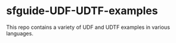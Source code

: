 # sfguide-UDF-UDTF-examples
This repo contains a variety of UDF and UDTF examples in various languages. 
